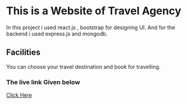 # This is a Website of Travel Agency

In this project i used react.js , bootstrap for designing UI.
And for the backend i used express.js and mongodb.

## Facilities

You can choose your travel destination and book for travelling.

### The live link Given below

[Click Here](https://github.com/facebook/create-react-app)
